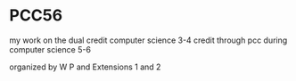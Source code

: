 # PCC56
my work on the dual credit computer science 3-4 credit through pcc during computer science 5-6

organized by W <week number> P <problem number>
and Extensions 1 and 2
